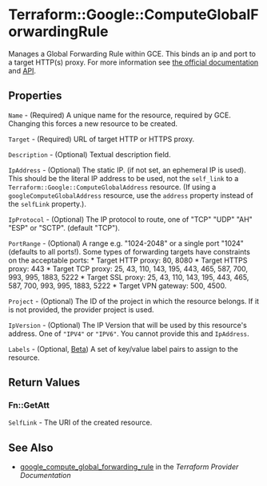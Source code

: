 # Terraform::Google::ComputeGlobalForwardingRule

Manages a Global Forwarding Rule within GCE. This binds an ip and port to a target HTTP(s) proxy. For more
information see [the official
documentation](https://cloud.google.com/compute/docs/load-balancing/http/global-forwarding-rules) and
[API](https://cloud.google.com/compute/docs/reference/latest/globalForwardingRules).

## Properties

`Name` - (Required) A unique name for the resource, required by GCE. Changing this forces a new resource to be created.

`Target` - (Required) URL of target HTTP or HTTPS proxy.

`Description` - (Optional) Textual description field.

`IpAddress` - (Optional) The static IP. (if not set, an ephemeral IP is used). This should be the literal IP address to be used, not the `self_link` to a `Terraform::Google::ComputeGlobalAddress` resource. (If using a `googleComputeGlobalAddress` resource, use the `address` property instead of the `selfLink` property.).

`IpProtocol` - (Optional) The IP protocol to route, one of "TCP" "UDP" "AH" "ESP" or "SCTP". (default "TCP").

`PortRange` - (Optional) A range e.g. "1024-2048" or a single port "1024" (defaults to all ports!). Some types of forwarding targets have constraints on the acceptable ports: * Target HTTP proxy: 80, 8080 * Target HTTPS proxy: 443 * Target TCP proxy: 25, 43, 110, 143, 195, 443, 465, 587, 700, 993, 995, 1883, 5222 * Target SSL proxy: 25, 43, 110, 143, 195, 443, 465, 587, 700, 993, 995, 1883, 5222 * Target VPN gateway: 500, 4500.

`Project` - (Optional) The ID of the project in which the resource belongs. If it is not provided, the provider project is used.

`IpVersion` - (Optional) The IP Version that will be used by this resource's address. One of `"IPV4"` or `"IPV6"`. You cannot provide this and `IpAddress`.

`Labels` - (Optional, [Beta](https://terraform.io/docs/providers/google/provider_versions.html)) A set of key/value label pairs to assign to the resource.


## Return Values

### Fn::GetAtt

`SelfLink` - The URI of the created resource.

## See Also

* [google_compute_global_forwarding_rule](https://www.terraform.io/docs/providers/google/r/compute_global_forwarding_rule.html) in the _Terraform Provider Documentation_